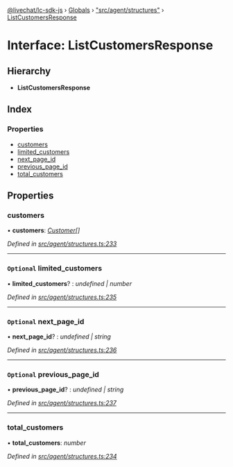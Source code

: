 [@livechat/lc-sdk-js](../README.md) › [Globals](../globals.md) › ["src/agent/structures"](../modules/_src_agent_structures_.md) › [ListCustomersResponse](_src_agent_structures_.listcustomersresponse.md)

# Interface: ListCustomersResponse

## Hierarchy

* **ListCustomersResponse**

## Index

### Properties

* [customers](_src_agent_structures_.listcustomersresponse.md#customers)
* [limited_customers](_src_agent_structures_.listcustomersresponse.md#optional-limited_customers)
* [next_page_id](_src_agent_structures_.listcustomersresponse.md#optional-next_page_id)
* [previous_page_id](_src_agent_structures_.listcustomersresponse.md#optional-previous_page_id)
* [total_customers](_src_agent_structures_.listcustomersresponse.md#total_customers)

## Properties

###  customers

• **customers**: *[Customer](_src_objects_index_.customer.md)[]*

*Defined in [src/agent/structures.ts:233](https://github.com/livechat/lc-sdk-js/blob/d0a32c0/src/agent/structures.ts#L233)*

___

### `Optional` limited_customers

• **limited_customers**? : *undefined | number*

*Defined in [src/agent/structures.ts:235](https://github.com/livechat/lc-sdk-js/blob/d0a32c0/src/agent/structures.ts#L235)*

___

### `Optional` next_page_id

• **next_page_id**? : *undefined | string*

*Defined in [src/agent/structures.ts:236](https://github.com/livechat/lc-sdk-js/blob/d0a32c0/src/agent/structures.ts#L236)*

___

### `Optional` previous_page_id

• **previous_page_id**? : *undefined | string*

*Defined in [src/agent/structures.ts:237](https://github.com/livechat/lc-sdk-js/blob/d0a32c0/src/agent/structures.ts#L237)*

___

###  total_customers

• **total_customers**: *number*

*Defined in [src/agent/structures.ts:234](https://github.com/livechat/lc-sdk-js/blob/d0a32c0/src/agent/structures.ts#L234)*
